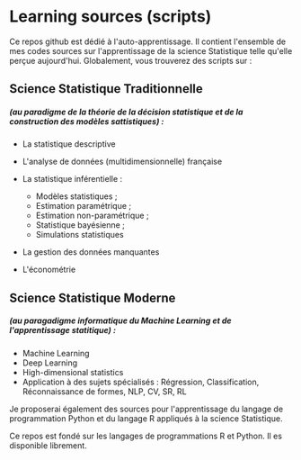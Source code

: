 # Learning sources (scripts)
Ce repos github est dédié à l'auto-apprentissage. Il contient l'ensemble de mes codes sources sur l'apprentissage de la science Statistique telle qu'elle perçue aujourd'hui. Globalement, vous trouverez des scripts sur :

## Science Statistique Traditionnelle 
##### (au paradigme de la théorie de la décision statistique et de la construction des modèles sattistiques) :

* La statistique descriptive
* L'analyse de données (multidimensionnelle) française
* La statistique inférentielle : 
     
     - Modèles statistiques ;
     - Estimation paramétrique ;  
     - Estimation non-paramétrique ; 
     - Statistique bayésienne ; 
     - Simulations statistiques
     
* La gestion des données manquantes
* L'économétrie

## Science Statistique Moderne 
##### (au paragadigme informatique du Machine Learning et de l'apprentissage statitique) :

* Machine Learning
* Deep Learning
* High-dimensional statistics
* Application à des sujets spécialisés : Régression, Classification, Réconnaissance de formes, NLP, CV, SR, RL

Je proposerai également des sources pour l'apprentissage du langage de programmation Python et du langage R appliqués à la science Statistique.

Ce repos est fondé sur les langages de programmations R et Python. Il es disponible librement.
